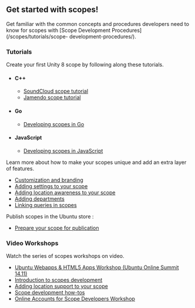 





## Get started with scopes!

Get familiar with the common concepts and procedures developers need to know
for scopes with [Scope Development Procedures](/scopes/tutorials/scope-
development-procedures/).

### Tutorials

Create your first Unity 8 scope by following along these tutorials.

  * #### C++

    * [SoundCloud scope tutorial](/scopes/tutorials/write-a-json-scope-in-cpp/)
    * [Jamendo scope tutorial](/scopes/tutorials/write-a-xml-scope-in-cpp/)
  * #### Go

    * [Developing scopes in Go](/scopes/tutorials/developing-scopes-go/)
  * #### JavaScript

    * [Developing scopes in JavaScript](/scopes/tutorials/developing-scopes-javascript/)

Learn more about how to make your scopes unique and add an extra layer of
features.

  * [Customization and branding](/scopes/guides/scopes-customization-branding/)
  * [Adding settings to your scope](/scopes/tutorials/adding-settings-to-your-scope/)
  * [Adding location awareness to your scope](/scopes/tutorials/adding-location-awareness-to-your-scope/)
  * [Adding departments](/scopes/tutorials/adding-departments-to-your-scope/)
  * [Linking queries in scopes](/en/phone/scopes/tutorials/linking-queries-in-scopes/)

Publish scopes in the Ubuntu store :

  * [Prepare your scope for publication](/scopes/tutorials/prepare-your-scope-for-publication/)

### Video Workshops

Watch the series of scopes workshops on video.

  * [Ubuntu Webapps & HTML5 Apps Workshop (Ubuntu Online Summit 14.11)](https://www.youtube.com/watch?v=A0GnnWw6Xd4)
  * [Introduction to scopes development ](https://www.youtube.com/watch?v=4VwIXWUWQ3s&list=PL-qBHd6_LXWYSvPX1uyD5ADBMhl41zbcw&index=2)
  * [Adding location support to your scope](https://www.youtube.com/watch?v=TjlXGPS1lmY&list=PL-qBHd6_LXWYSvPX1uyD5ADBMhl41zbcw&index=3)
  * [Scope development how-tos](https://www.youtube.com/watch?v=SedKymOdC4Q&list=PL-qBHd6_LXWYSvPX1uyD5ADBMhl41zbcw&index=4)
  * [Online Accounts for Scope Developers Workshop](https://www.youtube.com/watch?v=s_Y_ORqjD9g&list=PL-qBHd6_LXWYSvPX1uyD5ADBMhl41zbcw&index=5)





